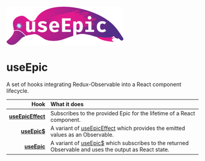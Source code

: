 ![useEpic logo](./logo/useEpic-logo-small.png)
# useEpic

A set of hooks integrating Redux-Observable into a React component lifecycle.


Hook          | What it does
-------------:|:-------
[**useEpicEffect**][useEpicEffect] | Subscribes to the provided Epic for the lifetime of a React component.
[**useEpic\$**][useEpic$]      | A variant of [useEpicEffect] which provides the emitted values as an Observable.
[**useEpic**][useEpic]       | A variant of [useEpic$] which subscribes to the returned Observable and uses the output as React state.

[useEpicEffect]: src/useEpicEffect.ts
[useEpic$]: src/useEpic$.ts
[useEpic]: src/useEpic.ts
